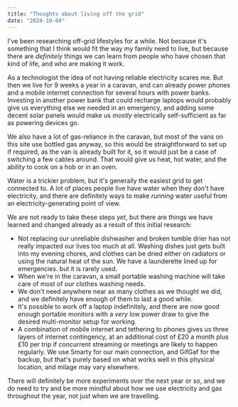 ```yaml
---
title: "Thoughts about living off the grid"
date: "2024-10-04"
---
```


I've been researching off-grid lifestyles for a while. Not because it's something that I think would fit the way my family need to live, but because there are _definitely_ things we can learn from people who have chosen that kind of life, and who are making it work.

As a technologist the idea of not having reliable electricity scares me. But then we live for 9 weeks a year in a caravan, and can already power phones and a mobile internet connection for several hours with power banks. Investing in another power bank that could recharge laptops would probably give us everything else we needed in an emergency, and adding some decent solar panels would make us _mostly_ electrically self-sufficient as far as powering devices go.

We also have a lot of gas-reliance in the caravan, but most of the vans on this site use bottled gas anyway, so this would be straightforward to set up if required, as the van is already built for it, so it would just be a case of switching a few cables around. That would give us heat, hot water, and the ability to cook on a hob or in an oven.

Water is a trickier problem, but it's generally the easiest grid to get connected to. A lot of places people live have water when they don't have electricity, and there are definitely ways to make _running_ water useful from an electricity-generating point of view.

We are not ready to take these steps _yet_, but there are things we have learned and changed already as a result of this initial research:

* Not replacing our unreliable dishwasher and broken tumble drier has not really impacted our lives too much at all. Washing dishes just gets built into my evening chores, and clothes can be dried either on radiators or using the natural heat of the sun. We have a launderette lined up for emergencies. but it is rarely used. 
* When we're in the caravan, a small portable washing machine will take care of most of our clothes washing needs.
* We don't need anywhere near as many clothes as we thought we did, and we definitely have enough of them to last a good while.
* It's possible to work off a laptop indefinitely, and there are now good enough portable monitors with a _very_ low power draw to give the desired multi-monitor setup for working.
* A combination of mobile internet and tethering to phones gives us three layers of internet contingency, at an additional cost of £20 a month plus £10 per trip if concurrent streaming or meetings are likely to happen regularly. We use Smarty for our main connection, and GifGaf for the backup, but that's purely based on what works well in this physical location, and milage may vary elsewhere.

There will definitely be more experiments over the next year or so, and we do need to try and be more mindful about how we use electricity and gas throughout the year, not just when we are travelling.